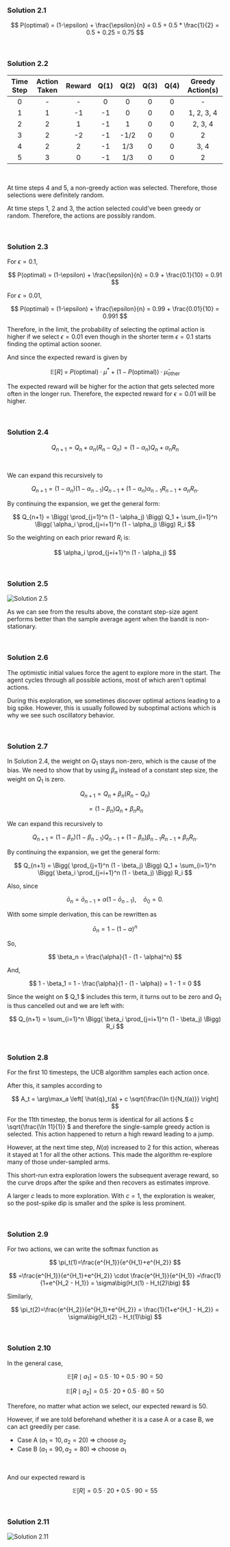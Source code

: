 ### Solution 2.1

$$
P(optimal) = (1-\epsilon) + \frac{\epsilon}{n} = 0.5 + 0.5 * \frac{1}{2} = 0.5 + 0.25 = 0.75
$$

<br>

### Solution 2.2

| Time Step | Action Taken | Reward | Q(1) | Q(2) | Q(3) | Q(4) | Greedy Action(s) |
| :-------: | :----------: | :----: | :--: | :--: | :--: | :--: | :--------------: |
|     0     |      -       |   -    |  0   |  0   |  0   |  0   |        -         |
|     1     |      1       |   -1   |  -1  |  0   |  0   |  0   |    1, 2, 3, 4    |
|     2     |      2       |   1    |  -1  |  1   |  0   |  0   |     2, 3, 4      |
|     3     |      2       |   -2   |  -1  | -1/2 |  0   |  0   |        2         |
|     4     |      2       |   2    |  -1  | 1/3  |  0   |  0   |       3, 4       |
|     5     |      3       |   0    |  -1  | 1/3  |  0   |  0   |        2         |

<br>

At time steps 4 and 5, a non-greedy action was selected. Therefore, those selections were definitely random.

At time steps 1, 2 and 3, the action selected could've been greedy or random. Therefore, the actions are possibly random.

<br>

### Solution 2.3

For $\epsilon = 0.1$,

$$ P(optimal) = (1-\epsilon) + \frac{\epsilon}{n} = 0.9 + \frac{0.1}{10} = 0.91 $$

For $\epsilon = 0.01$,

$$ P(optimal) = (1-\epsilon) + \frac{\epsilon}{n} = 0.99 + \frac{0.01}{10} = 0.991 $$

Therefore, in the limit, the probability of selecting the optimal action is higher if we select $\epsilon = 0.01$ even though in the shorter term $\epsilon = 0.1$ starts finding the optimal action sooner.

And since the expected reward is given by

$$
\mathbb{E}[R] \;=\; P(\text{optimal}) \cdot \mu^* \;+\; \big(1 - P(\text{optimal})\big) \cdot \bar{\mu}_{\text{other}}
$$

The expected reward will be higher for the action that gets selected more often in the longer run. Therefore, the expected reward for $\epsilon = 0.01$ will be higher.

<br>

### Solution 2.4

$$
Q_{n+1} = Q_n + \alpha_n (R_n - Q_n)
= (1 - \alpha_n) Q_n + \alpha_n R_n
$$

<br>

We can expand this recursively to

$$
Q_{n+1} = (1 - \alpha_n)(1 - \alpha_{n-1}) Q_{n-1}
          + (1 - \alpha_n)\alpha_{n-1} R_{n-1}
          + \alpha_n R_n.
$$

By continuing the expansion, we get the general form:

$$
Q_{n+1} = \Bigg( \prod_{j=1}^n (1 - \alpha_j) \Bigg) Q_1
        + \sum_{i=1}^n \Bigg( \alpha_i \prod_{j=i+1}^n (1 - \alpha_j) \Bigg) R_i
$$

So the weighting on each prior reward $R_i$ is:

$$
\alpha_i \prod_{j=i+1}^n (1 - \alpha_j)
$$

<br>

### Solution 2.5

![Solution 2.5](images/solution_2_5.png)

As we can see from the results above, the constant step-size agent performs better than the sample average agent when the bandit is non-stationary.

<br>

### Solution 2.6

The optimistic initial values force the agent to explore more in the start. The agent cycles through all possible actions, most of which aren't optimal actions.

During this exploration, we sometimes discover optimal actions leading to a big spike. However, this is usually followed by suboptimal actions which is why we see such oscillatory behavior.

<br>

### Solution 2.7

In Solution 2.4, the weight on $Q_1$ stays non-zero, which is the cause of the bias. We need to show that by using $\beta_n$ instead of a constant step size, the weight on $Q_1$ is zero.

$$
Q_{n+1} = Q_n + \beta_n \big(R_n - Q_n\big)
$$

$$
= (1-\beta_n) Q_n + \beta_n R_n
$$

We can expand this recursively to

$$
Q_{n+1} = (1 - \beta_n)(1 - \beta_{n-1}) Q_{n-1}
          + (1 - \beta_n)\beta_{n-1} R_{n-1}
          + \beta_n R_n.
$$

By continuing the expansion, we get the general form:

$$
Q_{n+1} = \Bigg( \prod_{j=1}^n (1 - \beta_j) \Bigg) Q_1
        + \sum_{i=1}^n \Bigg( \beta_i \prod_{j=i+1}^n (1 - \beta_j) \Bigg) R_i
$$

Also, since

$$
\bar{o}_n = \bar{o}_{n-1} + \alpha \bigl(1 - \bar{o}_{n-1}\bigr),
\quad \bar{o}_0 = 0.
$$

With some simple derivation, this can be rewritten as

$$
\bar{o}_n = 1 - (1 - \alpha)^n
$$

So,

$$
\beta_n = \frac{\alpha}{1 - (1 - \alpha)^n}
$$

And,

$$ 1 - \beta_1 = 1 - \frac{\alpha}{1 - (1 - \alpha)} = 1 - 1 = 0 $$

Since the weight on $ Q_1 $ includes this term, it turns out to be zero and $Q_1$ is thus cancelled out and we are left with:

$$
Q_{n+1} = \sum_{i=1}^n \Bigg( \beta_i \prod_{j=i+1}^n (1 - \beta_j) \Bigg) R_i
$$

<br>

### Solution 2.8

For the first 10 timesteps, the UCB algorithm samples each action once.

After this, it samples according to

$$
A_t = \arg\max_a \left[ \hat{q}_t(a) + c \sqrt{\frac{\ln t}{N_t(a)}} \right]
$$

For the 11th timestep, the bonus term is identical for all actions $ c \sqrt{\frac{\ln 11}{1}} $ and therefore the single-sample greedy action is selected. This action happened to return a high reward leading to a jump.

However, at the next time step, $N(a)$ increased to $2$ for this action, whereas it stayed at $1$ for all the other actions. This made the algorithm re-explore many of those under-sampled arms.

This short-run extra exploration lowers the subsequent average reward, so the curve drops after the spike and then recovers as estimates improve.

A larger $c$ leads to more exploration. With $c = 1$, the exploration is weaker, so the post-spike dip is smaller and the spike is less prominent.

<br>

### Solution 2.9

For two actions, we can write the softmax function as

$$
\pi_t(1)=\frac{e^{H_1}}{e^{H_1}+e^{H_2}}
$$

$$
=\frac{e^{H_1}}{e^{H_1}+e^{H_2}} \cdot \frac{e^{H_1}}{e^{H_1}}
=\frac{1}{1+e^{H_2 - H_1}}
= \sigma\big(H_t(1) - H_t(2)\big)
$$

Similarly,

$$
\pi_t(2)=\frac{e^{H_2}}{e^{H_1}+e^{H_2}} = \frac{1}{1+e^{H_1 - H_2}} = \sigma\big(H_t(2) - H_t(1)\big)
$$

<br>

### Solution 2.10

In the general case,

$$
\mathbb{E}[R \mid a_1] = 0.5 \cdot 10 + 0.5 \cdot 90 = 50
$$

$$
\mathbb{E}[R \mid a_2] = 0.5 \cdot 20 + 0.5 \cdot 80 = 50
$$

Therefore, no matter what action we select, our expected reward is 50.

However, if we are told beforehand whether it is a case A or a case B, we can act greedily per case.

- Case A $(a_1=10, a_2=20) \;\Rightarrow\; \text{choose } a_2$
- Case B $(a_1=90, a_2=80) \;\Rightarrow\; \text{choose } a_1$

<br>

And our expected reward is

$$
\mathbb{E}[R] = 0.5 \cdot 20 + 0.5 \cdot 90 = 55
$$

<br>

### Solution 2.11

![Solution 2.11](images/solution_2_11.png)

